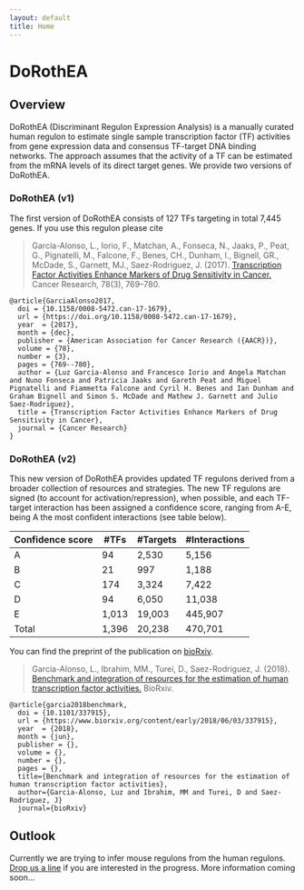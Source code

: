 ```yaml
---
layout: default
title: Home
---
```


# DoRothEA

## Overview
DoRothEA (Discriminant Regulon Expression Analysis) is a manually curated human regulon to estimate single sample transcription factor (TF) activities from gene expression data and consensus TF-target DNA binding networks. The approach assumes that the activity of a TF can be estimated from the mRNA levels of its direct target genes. We provide two versions of DoRothEA.
### DoRothEA (v1)
The first version of DoRothEA consists of 127 TFs targeting in total 7,445 genes. If you use this regulon please cite

>Garcia-Alonso, L., Iorio, F., Matchan, A., Fonseca, N., Jaaks, P., Peat, G., Pignatelli, M., Falcone, F., Benes, CH., Dunham, I., Bignell, GR., McDade, S., Garnett, MJ., Saez-Rodriguez, J. (2017). [Transcription Factor Activities Enhance Markers of Drug Sensitivity in Cancer.](http://cancerres.aacrjournals.org/content/early/2017/12/09/0008-5472.CAN-17-1679) Cancer Research, 78(3), 769–780.

```
@article{GarciaAlonso2017,
  doi = {10.1158/0008-5472.can-17-1679},
  url = {https://doi.org/10.1158/0008-5472.can-17-1679},
  year  = {2017},
  month = {dec},
  publisher = {American Association for Cancer Research ({AACR})},
  volume = {78},
  number = {3},
  pages = {769--780},
  author = {Luz Garcia-Alonso and Francesco Iorio and Angela Matchan and Nuno Fonseca and Patricia Jaaks and Gareth Peat and Miguel Pignatelli and Fiammetta Falcone and Cyril H. Benes and Ian Dunham and Graham Bignell and Simon S. McDade and Mathew J. Garnett and Julio Saez-Rodriguez},
  title = {Transcription Factor Activities Enhance Markers of Drug Sensitivity in Cancer},
  journal = {Cancer Research}
}
```
### DoRothEA (v2)
This new version of DoRothEA provides updated TF regulons derived from a broader collection of resources and strategies. The new TF regulons are signed (to account for activation/repression), when possible, and each TF-target interaction has been assigned a confidence score, ranging from A-E, being A the most confident interactions (see table below).

| Confidence score  | #TFs  | #Targets | #Interactions |
| ----------------- | ----- | --------- | ------------- |
| A                 | 94    | 2,530     | 5,156         |
| B                 | 21    | 997       | 1,188         |
| C                 | 174   | 3,324     | 7,422         | 
| D                 | 94    | 6,050     | 11,038        |
| E                 | 1,013 | 19,003    | 445,907       |
| Total             | 1,396 | 20,238    | 470,701       |

 You can find the preprint of the publication on [bioRxiv](https://www.biorxiv.org/content/early/2018/06/03/337915).

>Garcia-Alonso, L., Ibrahim, MM., Turei, D., Saez-Rodriguez, J. (2018). [Benchmark and integration of resources for the estimation of human transcription factor activities.](https://www.biorxiv.org/content/early/2018/06/03/337915) BioRxiv.


```
@article{garcia2018benchmark,
  doi = {10.1101/337915},
  url = {https://www.biorxiv.org/content/early/2018/06/03/337915},
  year  = {2018},
  month = {jun},
  publisher = {},
  volume = {},
  number = {},
  pages = {},
  title={Benchmark and integration of resources for the estimation of human transcription factor activities},
  author={Garcia-Alonso, Luz and Ibrahim, MM and Turei, D and Saez-Rodriguez, J}
  journal={bioRxiv}
```
## Outlook
Currently we are trying to infer mouse regulons from the human regulons. [Drop us a line](mailto:cholland2408@gmail.com) if you are interested in the progress. More information coming soon...
